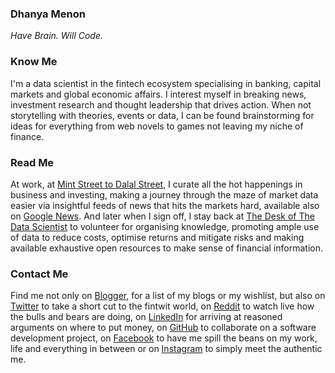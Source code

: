 ### Dhanya Menon

*Have Brain. Will Code.*

### Know Me

I'm a data scientist in the fintech ecosystem specialising in banking, capital markets and global economic affairs. I interest myself in breaking news, investment research and thought leadership that drives action. When not storytelling with theories, events or data, I can be found brainstorming for ideas for everything from web novels to games not leaving my niche of finance. 

### Read Me

At work, at [Mint Street to Dalal Street](https://mintstreettodalalstreet.blogpost.com/), I curate all the hot happenings in business and investing, making a journey through the maze of market data easier via insightful feeds of news that hits the markets hard, available also on [Google News](https://news.google.com/publications/CAAqBwgKML7MqQswsNfBAw?ceid=IN:en). And later when I sign off, I stay back at [The Desk of The Data Scientist](https://thedeskofthedatascientist.blogpost.com) to volunteer for organising knowledge, promoting ample use of data to reduce costs, optimise returns and mitigate risks and making available exhaustive open resources to make sense of financial information.

### Contact Me 

Find me not only on [Blogger](https://www.blogger.com/profile/10908435327590944385), for a list of my blogs or my wishlist, but also on [Twitter](https://www.twitter.com/mizdhanyamenon) to take a short cut to the fintwit world, on [Reddit](https://www.reddit.com/user/dominadhanyamenonmba) to watch live how the bulls and bears are doing, on [LinkedIn](https://www.linkedin.com/in/sayidadhanyamenonmba) for arriving at reasoned arguments on where to put money, on [GitHub](https://www.github.com/signorinadhanyamenonmba) to collaborate on a software development project, on [Facebook](https://www.facebook.com/susridhanyamenonmba) to have me spill the beans on my work, life and everything in between or on [Instagram](https://www.instagram.com/srtadhanyamenonmba) to simply meet the authentic me.
